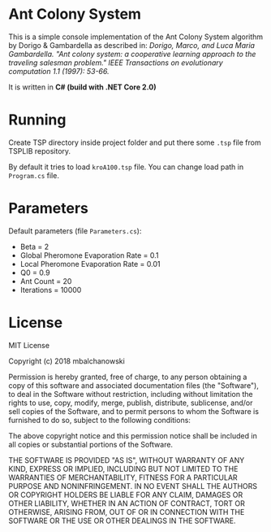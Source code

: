 # Ant Colony System

This is a simple console implementation of the Ant Colony System algorithm by Dorigo & Gambardella as described in: *Dorigo, Marco, and Luca Maria Gambardella. "Ant colony system: a cooperative learning approach to the traveling salesman problem." IEEE Transactions on evolutionary computation 1.1 (1997): 53-66.*

It is written in **C# (build with .NET Core 2.0)**

# Running
Create TSP directory inside project folder and put there some `.tsp` file from TSPLIB repository.

By default it tries to load `kroA100.tsp` file. You can change load path in `Program.cs` file.

# Parameters
Default parameters (file `Parameters.cs`):
* Beta = 2
* Global Pheromone Evaporation Rate = 0.1
* Local Pheromone Evaporation Rate = 0.01
* Q0 = 0.9
* Ant Count = 20
* Iterations = 10000

# License

MIT License

Copyright (c) 2018 mbalchanowski

Permission is hereby granted, free of charge, to any person obtaining a copy
of this software and associated documentation files (the "Software"), to deal
in the Software without restriction, including without limitation the rights
to use, copy, modify, merge, publish, distribute, sublicense, and/or sell
copies of the Software, and to permit persons to whom the Software is
furnished to do so, subject to the following conditions:

The above copyright notice and this permission notice shall be included in all
copies or substantial portions of the Software.

THE SOFTWARE IS PROVIDED "AS IS", WITHOUT WARRANTY OF ANY KIND, EXPRESS OR
IMPLIED, INCLUDING BUT NOT LIMITED TO THE WARRANTIES OF MERCHANTABILITY,
FITNESS FOR A PARTICULAR PURPOSE AND NONINFRINGEMENT. IN NO EVENT SHALL THE
AUTHORS OR COPYRIGHT HOLDERS BE LIABLE FOR ANY CLAIM, DAMAGES OR OTHER
LIABILITY, WHETHER IN AN ACTION OF CONTRACT, TORT OR OTHERWISE, ARISING FROM,
OUT OF OR IN CONNECTION WITH THE SOFTWARE OR THE USE OR OTHER DEALINGS IN THE
SOFTWARE.
